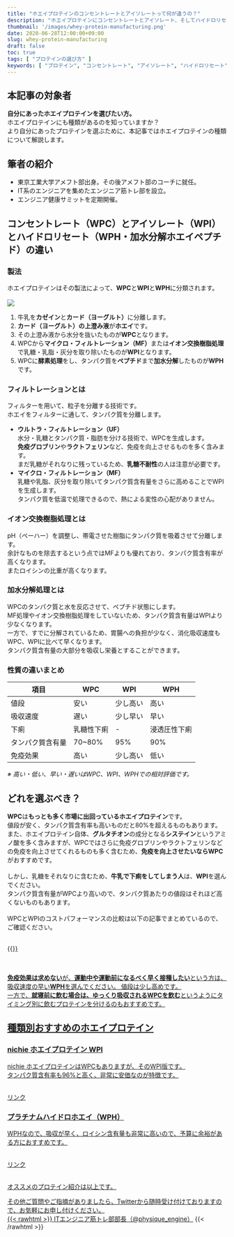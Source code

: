 ```yaml
---
title: "ホエイプロテインのコンセントレートとアイソレートって何が違うの？"
description: "ホエイプロテインにコンセントレートとアイソレート、そしてハイドロリセート（加水分解ホエイペプチド）があるのを知っていますか？ホエイプロテインの製法から性質の違いまで、分かりやすく解説しました。自分にあったホエイプロテインを選びたいという方は是非記事をご覧ください。"
thumbnail: '/images/whey-protein-manufacturing.png'
date: 2020-06-28T12:00:00+09:00
slug: whey-protein-manufacturing
draft: false
toc: true
tags: [ "プロテインの選び方" ]
keywords: [ "プロテイン", "コンセントレート", "アイソレート", "ハイドロリセート", "加水分解ホエイペプチド", "ホエイ", "WPC", "WPI", "WPH" ]
---
```


## 本記事の対象者
<b>自分にあったホエイプロテインを選びたい方。</b><br>
ホエイプロテインにも種類があるのを知っていますか？<br>
より自分にあったプロテインを選ぶために、本記事ではホエイプロテインの種類について解説します。  

## 筆者の紹介
<ul>
  <li>東京工業大学アメフト部出身。その後アメフト部のコーチに就任。</li>
  <li>IT系のエンジニアを集めたエンジニア筋トレ部を設立。</li>
  <li>エンジニア健康サミットを定期開催。</li>
</ul>


## コンセントレート（WPC）とアイソレート（WPI）とハイドロリセート（WPH・加水分解ホエイペプチド）の違い
### 製法

ホエイプロテインはその製法によって、**WPC**と**WPI**と**WPH**に分類されます。
<br>
<br>
<img src="/images/whey-protein-manufacturing.png" />

1. 牛乳を<b>カゼイン</b>と<b>カード（ヨーグルト）</b>に分離します。
1. <b>カード（ヨーグルト）の上澄み液</b>が<b>ホエイ</b>です。
1. その上澄み液から水分を抜いたものが<b>WPC</b>となります。
1. WPCから<b>マイクロ・フィルトレーション（MF）</b>または<b>イオン交換樹脂処理</b>で乳糖・乳脂・灰分を取り除いたものが<b>WPI</b>となります。
1. WPCに<b>酵素処理</b>をし、タンパク質を<b>ペプチド</b>まで<b>加水分解</b>したものが<b>WPH</b>です。

### フィルトレーションとは
フィルターを用いて、粒子を分離する技術です。  
ホエイをフィルターに通して、タンパク質を分離します。
- <b>ウルトラ・フィルトレーション（UF）</b>  
水分・乳糖とタンパク質・脂肪を分ける技術で、WPCを生成します。  
<b>免疫グロブリン</b>や<b>ラクトフェリン</b>など、免疫を向上させるものを多く含みます。  
まだ乳糖がそれなりに残っているため、<b>乳糖不耐性</b>の人は注意が必要です。
- <b>マイクロ・フィルトレーション（MF）</b>  
乳糖や乳脂、灰分を取り除いてタンパク質含有量をさらに高めることでWPIを生成します。  
タンパク質を低温で処理できるので、熱による変性の心配がありません。

### イオン交換樹脂処理とは
pH（ペーハー）を調整し、帯電させた樹脂にタンパク質を吸着させて分離します。  
余計なものを除去するという点ではMFよりも優れており、タンパク質含有率が高くなります。  
またロイシンの比重が高くなります。

### 加水分解処理とは
WPCのタンパク質と水を反応させて、ペプチド状態にします。  
MF処理やイオン交換樹脂処理をしていないため、タンパク質含有量はWPIより少なくなります。  
一方で、すでに分解されているため、胃腸への負担が少なく、消化吸収速度もWPC、WPIに比べて早くなります。  
タンパク質含有量の大部分を吸収し栄養とすることができます。  

### 性質の違いまとめ

項目             | WPC              | WPI          | WPH
-----------------|------------------|--------------|------------------
値段             | 安い             | 少し高い     | 高い
吸収速度         | 遅い             | 少し早い     | 早い
下痢             | 乳糖性下痢       | -            | 浸透圧性下痢
タンパク質含有量 | 70~80%           | 95%          | 90%
免疫効果         | 高い             | 少し高い     | 低い

*※ 高い・低い、早い・遅いはWPC、WPI、WPHでの相対評価です。*  

## どれを選ぶべき？

<b>WPC</b>は<b>もっとも多く市場に出回っているホエイプロテイン</b>です。  
値段が安く、タンパク質含有率も高いものだと80%を超えるものもあります。  
また、ホエイプロテイン自体、<b>グルタチオン</b>の成分となる<b>システイン</b>というアミノ酸を多く含みますが、WPCではさらに免疫グロブリンやラクトフェリンなどの免疫を向上させてくれるものも多く含むため、<b>免疫を向上させたいならWPC</b>がおすすめです。  
<br>
しかし、乳糖をそれなりに含むため、<b>牛乳で下痢をしてしまう人</b>は、<b>WPI</b>を選んでください。  
タンパク質含有量がWPCより高いので、タンパク質あたりの値段はそれほど高くないものもあります。  
<br>
WPCとWPIのコストパフォーマンスの比較は以下の記事でまとめているので、ご確認ください。  
<br>

{{<a href="/post/2020-06-14---proteinmap.md">}}

<br>
<br>
<b>免疫効果は求めない</b>が、<b>運動中や運動前になるべく早く接種したい</b>という方は、吸収速度の早い<b>WPH</b>を選んでください。  
値段は少し高めです。  
<br>
一方で、<b>就寝前に飲む場合は、ゆっくり吸収されるWPCを飲む</b>というようにタイミング別に飲むプロテインを分けるのもおすすめです。

## 種類別おすすめのホエイプロテイン

### nichie ホエイプロテイン WPI
nichie ホエイプロテインはWPCもありますが、そのWPI版です。  
タンパク質含有率も96%と高く、非常に安価なのが特徴です。  
<br>

<!-- START MoshimoAffiliateEasyLink -->
<script type="text/javascript">
(function(b,c,f,g,a,d,e){b.MoshimoAffiliateObject=a;
b[a]=b[a]||function(){arguments.currentScript=c.currentScript
||c.scripts[c.scripts.length-2];(b[a].q=b[a].q||[]).push(arguments)};
c.getElementById(a)||(d=c.createElement(f),d.src=g,
d.id=a,e=c.getElementsByTagName("body")[0],e.appendChild(d))})
(window,document,"script","//dn.msmstatic.com/site/cardlink/bundle.js","msmaflink");
msmaflink({"n":"nichie ホエイプロテイン WPI たんぱく質約96%(無水換算) プレーン 1kg","b":"ニチエー（nichie）","t":"sat-04","d":"https:\/\/m.media-amazon.com","c_p":"\/images\/I","p":["\/31mM56Ahd+L.jpg","\/516ujoRGbUL.jpg","\/51GV5q117BL.jpg","\/61iGpOmcbQL.jpg","\/51j6k6DFtGL.jpg","\/51971TWVMuL.jpg","\/517W-8S8UgL.jpg","\/51XWjlRiWlL.jpg","\/41EZg8Tx-TL.jpg"],"u":{"u":"https:\/\/www.amazon.co.jp\/dp\/B07642NQ5D","t":"amazon","r_v":""},"aid":{"amazon":"2046917","rakuten":"2046887","yahoo":"2046919"},"eid":"HRoBr","s":"s"});
</script>
<div id="msmaflink-HRoBr">リンク</div>
<!-- MoshimoAffiliateEasyLink END -->

### プラチナムハイドロホエイ（WPH）
WPHなので、吸収が早く、ロイシン含有量も非常に高いので、予算に余裕がある方におすすめです。  
<br>

<!-- START MoshimoAffiliateEasyLink -->
<script type="text/javascript">
(function(b,c,f,g,a,d,e){b.MoshimoAffiliateObject=a;
b[a]=b[a]||function(){arguments.currentScript=c.currentScript
||c.scripts[c.scripts.length-2];(b[a].q=b[a].q||[]).push(arguments)};
c.getElementById(a)||(d=c.createElement(f),d.src=g,
d.id=a,e=c.getElementsByTagName("body")[0],e.appendChild(d))})
(window,document,"script","//dn.msmstatic.com/site/cardlink/bundle.js","msmaflink");
msmaflink({"n":"プラチナムハイドロホエイ クッキー＆クリームオーバードライブ 3.5パウンド (1590 g) [並行輸入品]","b":"オプティマムニュートリション(Optimum Nutrition)","t":"","d":"https:\/\/m.media-amazon.com","c_p":"\/images\/I","p":["\/41Z3pTJXaRL.jpg","\/41iw-psccwL.jpg"],"u":{"u":"https:\/\/www.amazon.co.jp\/dp\/B07YBCBYHH","t":"amazon","r_v":""},"aid":{"amazon":"2046917","rakuten":"2046887","yahoo":"2046919"},"eid":"zpsez","s":"s"});
</script>
<div id="msmaflink-zpsez">リンク</div>
<!-- MoshimoAffiliateEasyLink END -->

<br>

オススメのプロテイン紹介は以上です。  

その他ご質問やご指摘がありましたら、Twitterから随時受け付けておりますので、お気軽にお申し付けください。  
{{< rawhtml >}}
<a href="https://twitter.com/physique_engine" target="_blank" rel="nofollow">ITエンジニア筋トレ部部長（@physique_engine）</a>
{{< /rawhtml >}}

